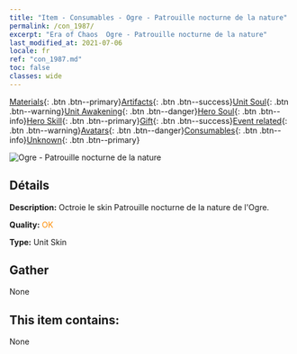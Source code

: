 ```yaml
---
title: "Item - Consumables - Ogre - Patrouille nocturne de la nature"
permalink: /con_1987/
excerpt: "Era of Chaos  Ogre - Patrouille nocturne de la nature"
last_modified_at: 2021-07-06
locale: fr
ref: "con_1987.md"
toc: false
classes: wide
---
```

 [Materials](/ItemsFR/){: .btn .btn--primary}[Artifacts](/ItemsFR/Artifacts/){: .btn .btn--success}[Unit Soul](/ItemsFR/UnitSoul/){: .btn .btn--warning}[Unit Awakening](/ItemsFR/UnitAwakening/){: .btn .btn--danger}[Hero Soul](/ItemsFR/HeroSoul/){: .btn .btn--info}[Hero Skill](/ItemsFR/HeroSkill/){: .btn .btn--primary}[Gift](/ItemsFR/Gift/){: .btn .btn--success}[Event related](/ItemsFR/Events/){: .btn .btn--warning}[Avatars](/ItemsFR/Avatars/){: .btn .btn--danger}[Consumables](/ItemsFR/Consumables/){: .btn .btn--info}[Unknown](/ItemsFR/Unknown/){: .btn .btn--primary}

 ![Ogre - Patrouille nocturne de la nature](/images/u/ti_shirenmopifu.jpg)

## Détails
 **Description:** Octroie le skin Patrouille nocturne de la nature de l'Ogre.

 **Quality:** <span style="color: #FF8C00">OK</span>

 **Type:** Unit Skin

## Gather

  None

## This item contains:

  None

